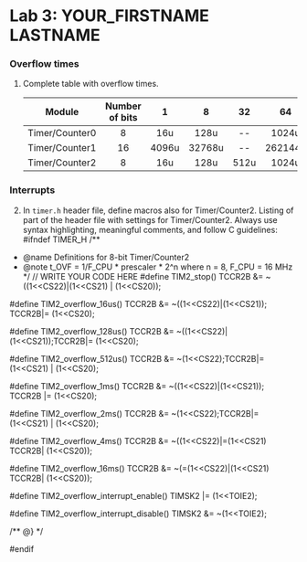 # Lab 3: YOUR_FIRSTNAME LASTNAME

### Overflow times

1. Complete table with overflow times.


   | **Module** | **Number of bits** | **1** | **8** | **32** | **64** | **128** | **256** | **1024** |
   | :-: | :-: | :-: | :-: | :-: | :-: | :-: | :-: | :-: |
   | Timer/Counter0 | 8  | 16u | 128u | -- | 1024u | -- | 4096u | 16384u |
   | Timer/Counter1 | 16 |  4096u   |   32768u   | -- | 262144u | -- | 1,048576 | 4,194304 |
   | Timer/Counter2 | 8  |   16u  |   128u   |  512u  | 1024u |  2048u  | 4096u | 16384u |

### Interrupts

2. In `timer.h` header file, define macros also for Timer/Counter2. Listing of part of the header file with settings for Timer/Counter2. Always use syntax highlighting, meaningful comments, and follow C guidelines:
#ifndef TIMER_H
/**
 * @name  Definitions for 8-bit Timer/Counter2
 * @note  t_OVF = 1/F_CPU * prescaler * 2^n where n = 8, F_CPU = 16 MHz
 */
// WRITE YOUR CODE HERE
#define TIM2_stop()           TCCR2B &= ~((1<<CS22)|(1<<CS21) | (1<<CS20));

#define TIM2_overflow_16us()   TCCR2B &= ~((1<<CS22)|(1<<CS21)); TCCR2B|= (1<<CS20);

#define TIM2_overflow_128us() TCCR2B &= ~((1<<CS22)|(1<<CS21));TCCR2B|= (1<<CS20);

#define TIM2_overflow_512us() TCCR2B &= ~(1<<CS22);TCCR2B|=(1<<CS21) | (1<<CS20);

#define TIM2_overflow_1ms() TCCR2B &= ~((1<<CS22)|(1<<CS21)); TCCR2B |= (1<<CS20);

#define TIM2_overflow_2ms() TCCR2B &= ~(1<<CS22);TCCR2B|=(1<<CS21) | (1<<CS20);

#define TIM2_overflow_4ms()  TCCR2B &= ~((1<<CS22)|=(1<<CS21) TCCR2B| (1<<CS20));

#define TIM2_overflow_16ms() TCCR2B &= ~(=(1<<CS22)|(1<<CS21) TCCR2B| (1<<CS20));

#define TIM2_overflow_interrupt_enable()  TIMSK2 |= (1<<TOIE2);

#define TIM2_overflow_interrupt_disable() TIMSK2 &= ~(1<<TOIE2);

/** @} */

#endif

